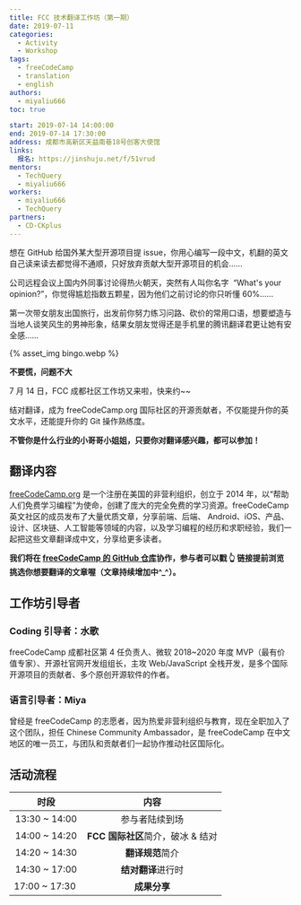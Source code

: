 ```yaml
---
title: FCC 技术翻译工作坊（第一期）
date: 2019-07-11
categories:
  - Activity
  - Workshop
tags:
  - freeCodeCamp
  - translation
  - english
authors:
  - miyaliu666
toc: true

start: 2019-07-14 14:00:00
end: 2019-07-14 17:30:00
address: 成都市高新区天益南巷18号创客大使馆
links:
  报名: https://jinshuju.net/f/51vrud
mentors:
  - TechQuery
  - miyaliu666
workers:
  - miyaliu666
  - TechQuery
partners:
  - CD-CKplus
---
```


想在 GitHub 给国外某大型开源项目提 issue，你用心编写一段中文，机翻的英文自己读来读去都觉得不通顺，只好放弃贡献大型开源项目的机会……

公司远程会议上国内外同事讨论得热火朝天，突然有人叫你名字  “What's your opinion?”，你觉得尴尬指数五颗星，因为他们之前讨论的你只听懂 60%……

第一次带女朋友出国旅行，出发前你努力练习问路、砍价的常用口语，想要塑造与当地人谈笑风生的男神形象，结果女朋友觉得还是手机里的腾讯翻译君更让她有安全感……

{% asset_img bingo.webp  %}

**不要慌，问题不大**

7 月 14 日，FCC 成都社区工作坊又来啦，快来约~~

结对翻译，成为 freeCodeCamp.org 国际社区的开源贡献者，不仅能提升你的英文水平，还能提升你的 Git 操作熟练度。

**不管你是什么行业的小哥哥小姐姐，只要你对翻译感兴趣，都可以参加！**

<!-- more -->

## 翻译内容

[freeCodeCamp.org][1] 是一个注册在美国的非营利组织，创立于 2014 年，以“帮助人们免费学习编程”为使命，创建了庞大的完全免费的学习资源。freeCodeCamp 英文社区的成员发布了大量优质文章，分享前端、后端、 Android、iOS、产品、设计、区块链、人工智能等领域的内容，以及学习编程的经历和求职经验，我们一起把这些文章翻译成中文，分享给更多读者。

**我们将在 [freeCodeCamp 的 GitHub 仓库][2]协作，参与者可以戳 👆 链接提前浏览挑选你想要翻译的文章喔（文章持续增加中^\_^）。**

## 工作坊引导者

### Coding 引导者：水歌

freeCodeCamp 成都社区第 4 任负责人、微软 2018~2020 年度 MVP（最有价值专家）、开源社官网开发组组长，主攻 Web/JavaScript 全栈开发，是多个国际开源项目的贡献者、多个原创开源软件的作者。

### 语言引导者：Miya

曾经是 freeCodeCamp 的志愿者，因为热爱非营利组织与教育，现在全职加入了这个团队，担任 Chinese Community Ambassador，是 freeCodeCamp 在中文地区的唯一员工，与团队和贡献者们一起协作推动社区国际化。

## 活动流程

|      时段      |               内容                |
| :------------: | :-------------------------------: |
| 13:30 ~ 14:00  |          参与者陆续到场           |
| 14:00 ~ 14:20  | **FCC 国际社区**简介，破冰 & 结对 |
| 14:20 ~ 14:30  |         **翻译规范**简介          |
| 14:30 ~ 17:00  |        **结对翻译**进行时         |
| 17:00 ~ 17:30  |           **成果分享**            |

[1]: http://www.freecodecamp.org
[2]: https://github.com/freeCodeCamp/news-translation
